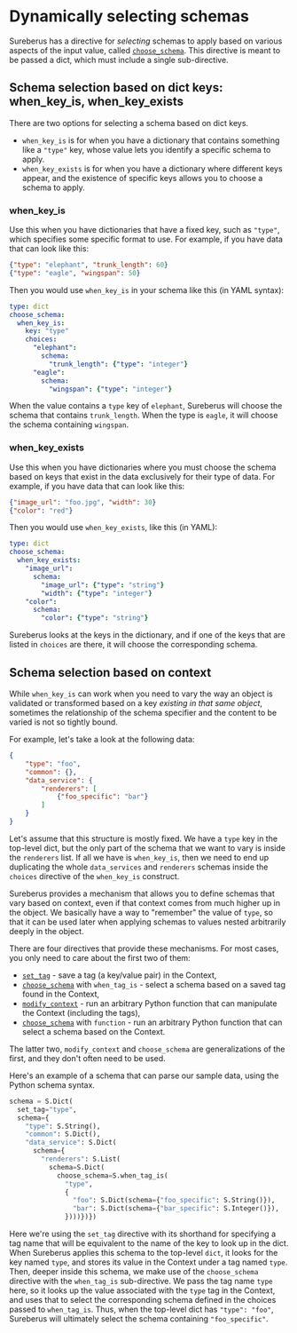 # Dynamically selecting schemas

Sureberus has a directive for *selecting* schemas to apply based on various aspects of the input value, called [`choose_schema`](./directives.md#choose_schema). This directive is meant to be passed a dict, which must include a single sub-directive.

## Schema selection based on dict keys: when_key_is, when_key_exists

There are two options for selecting a schema based on dict keys.

* `when_key_is` is for when you have a dictionary that contains something like a `"type"` key, whose value lets you identify a specific schema to apply.
* `when_key_exists` is for when you have a dictionary where different keys appear, and the existence of specific keys allows you to choose a schema to apply.

### when_key_is

Use this when you have dictionaries that have a fixed key, such as `"type"`,
which specifies some specific format to use. For example, if you have data that
can look like this:

```json
{"type": "elephant", "trunk_length": 60}
{"type": "eagle", "wingspan": 50}
```

Then you would use `when_key_is` in your schema like this (in YAML syntax):

```yaml
type: dict
choose_schema:
  when_key_is:
    key: "type"
    choices:
      "elephant":
        schema:
          "trunk_length": {"type": "integer"}
      "eagle":
        schema:
          "wingspan": {"type": "integer"}
```

When the value contains a `type` key of `elephant`, Sureberus will choose the schema that contains `trunk_length`.
When the type is `eagle`, it will choose the schema containing `wingspan`.

### when_key_exists

Use this when you have dictionaries where you must choose the schema based on keys that exist in the data exclusively for their type of data.
For example, if you have data that can look like this:

```json
{"image_url": "foo.jpg", "width": 30}
{"color": "red"}
```

Then you would use `when_key_exists`, like this (in YAML):

```yaml
type: dict
choose_schema:
  when_key_exists:
    "image_url":
      schema:
        "image_url": {"type": "string"}
        "width": {"type": "integer"}
    "color":
      schema:
        "color": {"type": "string"}
```

Sureberus looks at the keys in the dictionary, and if one of the keys that are listed in `choices` are there, it will choose the corresponding schema.


## Schema selection based on context

While `when_key_is` can work when you need to vary the way an object is validated or transformed
based on a key *existing in that same object*, sometimes the relationship of the schema specifier
and the content to be varied is not so tightly bound.

For example, let's take a look at the following data:

```json
{
    "type": "foo",
    "common": {},
    "data_service": {
        "renderers": [
            {"foo_specific": "bar"}
        ]
    }
}
```

Let's assume that this structure is mostly fixed. We have a `type` key in
the top-level dict, but the only part of the schema that we want to vary is inside the
`renderers` list. If all we have is `when_key_is`, then we need to end up duplicating the whole
`data_services` and `renderers` schemas inside the `choices` directive of the `when_key_is` construct.

Sureberus provides a mechanism that allows you to define schemas that vary based on context, even
if that context comes from much higher up in the object. We basically have a way to "remember" the
value of `type`, so that it can be used later when applying schemas to values nested arbitrarily
deeply in the object.

There are four directives that provide these mechanisms. For most cases, you only need to care
about the first two of them:

* [`set_tag`](./directives.md#set_tag) - save a tag (a key/value pair) in the Context,
* [`choose_schema`](./directives.md#choose_schema) with `when_tag_is` - select a schema based on a saved tag found in the Context,
* [`modify_context`](./directives.md#modify_context) - run an arbitrary Python function that can manipulate the Context (including the tags),
* [`choose_schema`](./directives.md#choose_schema) with `function` - run an arbitrary Python function that can select a schema based on the Context.

The latter two, `modify_context` and `choose_schema` are generalizations of the first, and they
don't often need to be used.

Here's an example of a schema that can parse our sample data, using the Python schema syntax.

```python
schema = S.Dict(
  set_tag="type",
  schema={
    "type": S.String(),
    "common": S.Dict(),
    "data_service": S.Dict(
      schema={
        "renderers": S.List(
          schema=S.Dict(
            choose_schema=S.when_tag_is(
              "type",
              {
                "foo": S.Dict(schema={"foo_specific": S.String()}),
                "bar": S.Dict(schema={"bar_specific": S.Integer()}),
              })))})})
```

Here we're using the `set_tag` directive with its shorthand for specifying a tag name that will be equivalent to the name of the key to look up in the dict.
When Sureberus applies this schema to the top-level `dict`, it looks for the key named `type`, and stores its value in the Context under a tag named `type`.
Then, deeper inside this schema, we make use of the `choose_schema` directive with the `when_tag_is` sub-directive.
We pass the tag name `type` here, so it looks up the value associated with the `type` tag in the Context, and uses that to select the corresponding schema defined in the choices passed to `when_tag_is`.
Thus, when the top-level dict has `"type": "foo"`, Sureberus will ultimately select the schema containing `"foo_specific"`.
